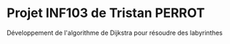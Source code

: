 # Projet INF103 de Tristan PERROT

Développement de l'algorithme de Dijkstra pour résoudre des labyrinthes